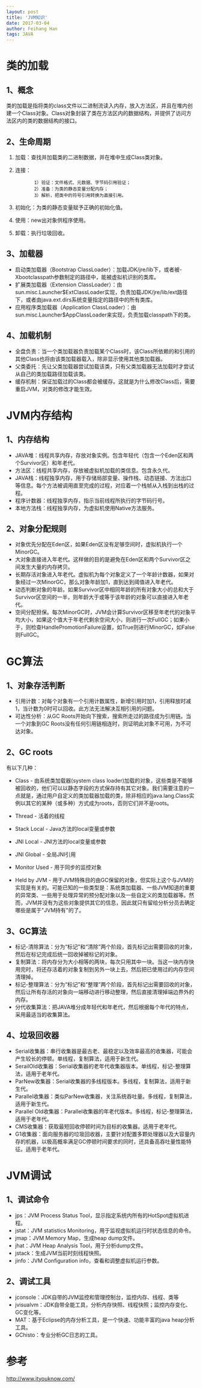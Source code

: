 ```yaml
---
layout: post
title: 'JVM知识'
date: 2017-03-04
author: Feihang Han
tags: JAVA
---
```


# 类的加载

## 1、概念

类的加载是指将类的class文件以二进制流读入内存，放入方法区，并且在堆内创建一个Class对象。Class对象封装了类在方法区内的数据结构，并提供了访问方法区内的类的数据结构的接口。

## 2、生命周期

1. 加载：查找并加载类的二进制数据，并在堆中生成Class类对象。
2. 连接：

   ```
          1）验证：文件格式、元数据、字节码引用验证；
          2）准备：为类的静态变量分配内存；
          3）解析，把类中的符号引用转换为直接引用。
   ```

3. 初始化：为类的静态变量赋予正确的初始化值。

4. 使用：new出对象供程序使用。

5. 卸载：执行垃圾回收。

## 3、加载器

* 启动类加载器（Bootstrap ClassLoader）：加载JDK/jre/lib下，或者被-Xbootclasspath参数制定的路径中，能被虚拟机识别的类库。
* 扩展类加载器（Extension ClassLoader）：由sun.misc.Launcher$ExtClassLoader实现，负责加载JDK/jre/lib/ext路径下，或者由java.ext.dirs系统变量指定的路径中的所有类库。
* 应用程序类加载器（Application ClassLoader）：由sun.misc.Launcher$AppClassLoader来实现，负责加载classpath下的类。

## 4、加载机制

* 全盘负责：当一个类加载器负责加载某个Class时，该Class所依赖的和引用的其他Class也将由该类加载器载入，除非显示使用其他类加载器。
* 父类委托：先让父类加载器尝试加载该类，只有父类加载器无法加载时才尝试从自己的类加载路径加载该类。
* 缓存机制：保证加载过的Class都会被缓存。这就是为什么修改Class后，需要重启JVM，对类的修改才能生效。

# JVM内存结构

## 1、内存结构

* JAVA堆：线程共享内存，存放对象实例。包含年轻代（包含一个Eden区和两个Survivor区）和年老代。
* 方法区：线程共享内存，存放被虚拟机加载的类信息。包含永久代。
* JAVA栈：线程独享内存，用于存储局部变量、操作栈、动态链接、方法出口等信息。每个方法被调用直至完成的过程，对应着一个栈帧从入栈到出栈的过程。
* 程序计数器：线程独享内存，指示当前线程所执行的字节码行号。
* 本地方法栈：线程独享内存，为虚拟机使用Native方法服务。

## 2、对象分配规则

* 对象优先分配在Eden区，如果Eden区没有足够空间时，虚拟机执行一个MinorGC。
* 大对象直接进入年老代。这样做的目的是避免在Eden区和两个Survivor区之间发生大量的内存拷贝。
* 长期存活对象进入年老代。虚拟机为每个对象定义了一个年龄计数器，如果对象经过一次MinorGC，那么对象年龄加1，直到达到阈值进入年老代。
* 动态判断对象的年龄。如果Survivor区中相同年龄的所有对象大小的总和大于Survivor区空间的一半，则年龄大于或等于该年龄的对象可以直接进入年老代。
* 空间分配担保。每次MinorGC时，JVM会计算Survivor区移至年老代的对象平均大小，如果这个值大于年老代剩余空间大小，则进行一次FullGC；如果小于，则检查HandlePromotionFailure设置，如True则进行MinorGC，如False则FullGC。

# GC算法

## 1、对象存活判断

* 引用计数：对每个对象有一个引用计数属性，新增引用时加1，引用释放时减1，当计数为0时可以回收。此方法无法解决互相引用的问题。
* 可达性分析：从GC Roots开始向下搜索，搜索所走过的路径成为引用链。当一个对象到GC Roots没有任何引用链相连时，则证明此对象不可用，为不可达对象。

## 2、GC roots

有以下几种：

* Class - 由系统类加载器\(system class loader\)加载的对象，这些类是不能够被回收的，他们可以以静态字段的方式保存持有其它对象。我们需要注意的一点就是，通过用户自定义的类加载器加载的类，除非相应的java.lang.Class实例以其它的某种（或多种）方式成为roots，否则它们并不是roots。
* Thread - 活着的线程

* Stack Local - Java方法的local变量或参数

* JNI Local - JNI方法的local变量或参数

* JNI Global - 全局JNI引用

* Monitor Used - 用于同步的监控对象

* Held by JVM - 用于JVM特殊目的由GC保留的对象，但实际上这个与JVM的实现是有关的。可能已知的一些类型是：系统类加载器、一些JVM知道的重要的异常类、一些用于处理异常的预分配对象以及一些自定义的类加载器等。然而，JVM并没有为这些对象提供其它的信息，因此就只有留给分析分员去确定哪些是属于"JVM持有"的了。

## 3、GC算法

* 标记-清除算法：分为“标记”和“清除”两个阶段，首先标记出需要回收的对象，然后在标记完成后统一回收掉被标记的对象。
* 复制算法：将内存分为大小相等的两块，每次只用其中一块。当这一块内存快用完时，将还存活着的对象复制到另外一块上去，然后把已使用过的内存空间清理掉。
* 标记-整理算法：分为“标记”和“整理”两个阶段，首先标记出需要回收的对象，然后让所有存活的对象向一端移动进行移动整理，然后直接清理掉端边界外的内存。
* 分代收集算法：把JAVA堆分成年轻代和年老代，然后根据每个年代的特点，采用最适当的收集算法。

## 4、垃圾回收器

* Serial收集器：串行收集器是最古老、最稳定以及效率最高的收集器，可能会产生较长的停顿。单线程，复制算法，适用于新生代。
* SerailOld收集器：Serial收集器的老年代收集器版本。单线程，标记-整理算法，适用于老年代。
* ParNew收集器：Serial收集器的多线程版本。多线程，复制算法，适用于新生代。
* Parallel收集器：类似ParNew收集器，关注系统吞吐量。多线程，复制算法，适用于新生代。
* Parallel Old收集器：Parallel收集器的年老代版本。多线程，标记-整理算法，适用于老年代。
* CMS收集器：获取最短回收停顿时间为目标的收集器。适用于老年代。
* G1收集器：面向服务器的垃圾回收器，主要针对配置多颗处理器以及大容量内存的机器，以极高概率满足GC停顿时间要求的同时，还具备高吞吐量性能特征。适用于老年代。

# JVM调试

## 1、调试命令

* jps：JVM Process Status Tool，显示指定系统内所有的HotSpot虚拟机进程。
* jstat：JVM statistics Monitoring，用于监视虚拟机运行时状态信息的命令。
* jmap：JVM Memory Map，生成heap dump文件。
* jhat：JVM Heap Analysis Tool，用于分析dump文件。
* jstack：生成JVM当前时刻线程快照。
* jinfo：JVM Configuration info，查看和调整虚拟机运行参数。

## 2、调试工具

* jconsole：JDK自带的JVM监控和管理控制台，监控内存、线程、类等
* jvisualvm：JDK自带全能工具，分析内存快照、线程快照；监控内存变化、GC变化等。
* MAT：基于Eclipse的内存分析工具，是一个快速、功能丰富的java heap分析工具。
* GChisto：专业分析GC日志的工具。

# 参考

[http://www.ityouknow.com/ ](http://www.ityouknow.com/ )

